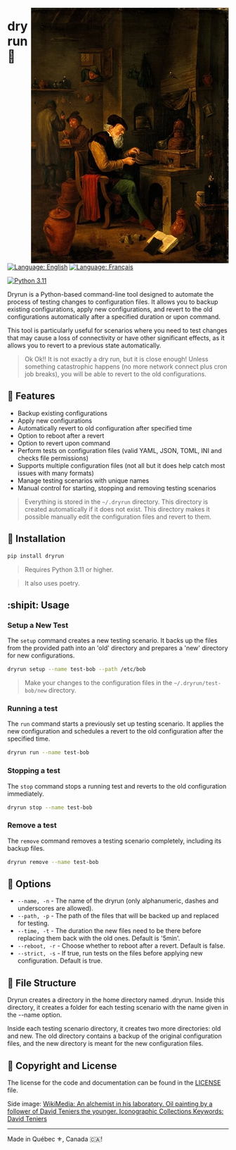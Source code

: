 <a href="https://amadla.org/projects/dryrun/" align="right"><img src="./assets/An_alchemist_in_his_laboratory._Oil_painting_by_a_follower_o_Wellcome_V0017658-450x.webp" alt="dryrun logo" style="width: 450px;" align="right"></a>

# dryrun :running:

[![Language: English](https://img.shields.io/badge/Language-English-blue.svg)](./README.md)
[![Language: Français](https://img.shields.io/badge/Langue-Fran%C3%A7ais-blue.svg)](./README.fr.md)

[![Python 3.11](https://img.shields.io/badge/Python-3.11+-3776AB?logo=python&logoColor=white)](#)

Dryrun is a Python-based command-line tool designed to automate the process of testing changes to configuration files. It allows you to backup existing configurations, apply new configurations, and revert to the old configurations automatically after a specified duration or upon command.

This tool is particularly useful for scenarios where you need to test changes that may cause a loss of connectivity or have other significant effects, as it allows you to revert to a previous state automatically.

> Ok Ok!! It is not exactly a dry run, but it is close enough! Unless something catastrophic happens (no more network connect plus cron job breaks), you will be able to revert to the old configurations.

## :muscle: Features

* Backup existing configurations
* Apply new configurations
* Automatically revert to old configuration after specified time
* Option to reboot after a revert
* Option to revert upon command
* Perform tests on configuration files (valid YAML, JSON, TOML, INI and checks file permissions)
* Supports multiple configuration files (not all but it does help catch most issues with many formats)
* Manage testing scenarios with unique names
* Manual control for starting, stopping and removing testing scenarios

> Everything is stored in the `~/.dryrun` directory.
> This directory is created automatically if it does not exist.
> This directory makes it possible manually edit the configuration files and revert to them.

## :construction_worker: Installation

```bash
pip install dryrun
```

> Requires Python 3.11 or higher.

> It also uses poetry.

## :shipit: Usage

### Setup a New Test
The `setup` command creates a new testing scenario. It backs up the files from the provided path into an 'old' directory and prepares a 'new' directory for new configurations.
```bash
dryrun setup --name test-bob --path /etc/bob
```

> Make your changes to the configuration files in the `~/.dryrun/test-bob/new` directory.

### Running a test
The `run` command starts a previously set up testing scenario. It applies the new configuration and schedules a revert to the old configuration after the specified time.
```bash
dryrun run --name test-bob
```

### Stopping a test
The `stop` command stops a running test and reverts to the old configuration immediately.
```bash
dryrun stop --name test-bob
```

### Remove a test
The `remove` command removes a testing scenario completely, including its backup files.
```bash
dryrun remove --name test-bob
```

## :round_pushpin: Options
* `--name, -n` - The name of the dryrun (only alphanumeric, dashes and underscores are allowed).
* `--path, -p` - The path of the files that will be backed up and replaced for testing.
* `--time, -t` - The duration the new files need to be there before replacing them back with the old ones. Default is '5min'.
* `--reboot, -r` - Choose whether to reboot after a revert. Default is false.
* `--strict, -s` - If true, run tests on the files before applying new configuration. Default is true.

## :open_file_folder: File Structure
Dryrun creates a directory in the home directory named .dryrun. Inside this directory, it creates a folder for each testing scenario with the name given in the --name option.

Inside each testing scenario directory, it creates two more directories: old and new. The old directory contains a backup of the original configuration files, and the new directory is meant for the new configuration files.

## :scroll: Copyright and License

The license for the code and documentation can be found in the [LICENSE](./LICENSE) file.

Side image: [WikiMedia: An alchemist in his laboratory. Oil painting by a follower of David Teniers the younger. Iconographic Collections Keywords: David Teniers](https://commons.wikimedia.org/wiki/File:An_alchemist_in_his_laboratory._Oil_painting_by_a_follower_o_Wellcome_V0017658.jpg#/media/File:An_alchemist_in_his_laboratory._Oil_painting_by_a_follower_o_Wellcome_V0017658.jpg)

---

Made in Québec :fleur_de_lis:, Canada 🇨🇦!
